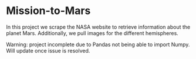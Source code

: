 # Mission-to-Mars

In this project we scrape the NASA website to retrieve information about the planet Mars. Additionally, we pull images for the different hemispheres. 

Warning: project incomplete due to Pandas not being able to import Numpy. Will update once issue is resolved.
